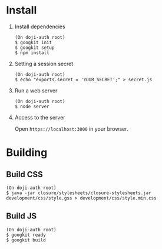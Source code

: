 # Install

1. Install dependencies

       (On doji-auth root)
       $ googkit init
       $ googkit setup
       $ npm install

3. Setting a session secret

       (On doji-auth root)
       $ echo "exports.secret = 'YOUR_SECRET';" > secret.js

2. Run a web server

       (On doji-auth root)
       $ node server

3. Access to the server

   Open `https://localhost:3000` in your browser.


# Building 

## Build CSS
    (On doji-auth root)
    $ java -jar closure/stylesheets/closure-stylesheets.jar development/css/style.gss > development/css/style.min.css


## Build JS

    (On doji-auth root)
    $ googkit ready
    $ googkit build
